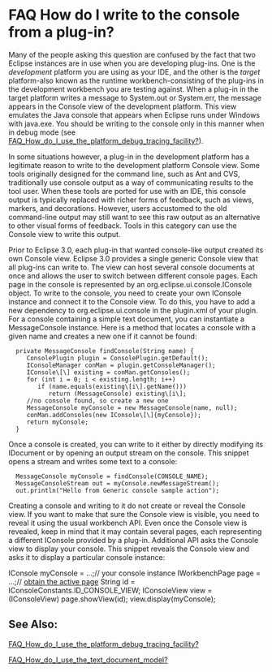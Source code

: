 

FAQ How do I write to the console from a plug-in?
=================================================

Many of the people asking this question are confused by the fact that two Eclipse instances are in use when you are developing plug-ins. One is the _development_ platform you are using as your IDE, and the other is the _target_ platform-also known as the runtime workbench-consisting of the plug-ins in the development workbench you are testing against. When a plug-in in the target platform writes a message to System.out or System.err, the message appears in the Console view of the development platform. This view emulates the Java console that appears when Eclipse runs under Windows with java.exe. You should be writing to the console only in this manner when in debug mode (see [FAQ\_How\_do\_I\_use\_the\_platform\_debug\_tracing_facility?](./FAQ_How_do_I_use_the_platform_debug_tracing_facility.md "FAQ How do I use the platform debug tracing facility?")).

  
In some situations however, a plug-in in the development platform has a legitimate reason to write to the development platform Console view. Some tools originally designed for the command line, such as Ant and CVS, traditionally use console output as a way of communicating results to the tool user. When these tools are ported for use with an IDE, this console output is typically replaced with richer forms of feedback, such as views, markers, and decorations. However, users accustomed to the old command-line output may still want to see this raw output as an alternative to other visual forms of feedback. Tools in this category can use the Console view to write this output.

  
Prior to Eclipse 3.0, each plug-in that wanted console-like output created its own Console view. Eclipse 3.0 provides a single generic Console view that all plug-ins can write to. The view can host several console documents at once and allows the user to switch between different console pages. Each page in the console is represented by an org.eclipse.ui.console.IConsole object. To write to the console, you need to create your own IConsole instance and connect it to the Console view. To do this, you have to add a new dependency to org.eclipse.ui.console in the plugin.xml of your plugin. For a console containing a simple text document, you can instantiate a MessageConsole instance. Here is a method that locates a console with a given name and creates a new one if it cannot be found:

      private MessageConsole findConsole(String name) {
         ConsolePlugin plugin = ConsolePlugin.getDefault();
         IConsoleManager conMan = plugin.getConsoleManager();
         IConsole\[\] existing = conMan.getConsoles();
         for (int i = 0; i < existing.length; i++)
            if (name.equals(existing\[i\].getName()))
               return (MessageConsole) existing\[i\];
         //no console found, so create a new one
         MessageConsole myConsole = new MessageConsole(name, null);
         conMan.addConsoles(new IConsole\[\]{myConsole});
         return myConsole;
      }

  
Once a console is created, you can write to it either by directly modifying its IDocument or by opening an output stream on the console. This snippet opens a stream and writes some text to a console:

      MessageConsole myConsole = findConsole(CONSOLE_NAME);
      MessageConsoleStream out = myConsole.newMessageStream();
      out.println("Hello from Generic console sample action");

  
Creating a console and writing to it do not create or reveal the Console view. If you want to make that sure the Console view is visible, you need to reveal it using the usual workbench API. Even once the Console view is revealed, keep in mind that it may contain several pages, each representing a different IConsole provided by a plug-in. Additional API asks the Console view to display your console. This snippet reveals the Console view and asks it to display a particular console instance:

   IConsole myConsole = ...;// your console instance
   IWorkbenchPage page = ...;// [obtain the active page](./FAQ_How_do_I_find_the_active_workbench_page.md "FAQ How do I find the active workbench page?")
   String id = IConsoleConstants.ID\_CONSOLE\_VIEW;
   IConsoleView view = (IConsoleView) page.showView(id);
   view.display(myConsole);

  

See Also:
---------

[FAQ\_How\_do\_I\_use\_the\_platform\_debug\_tracing_facility?](./FAQ_How_do_I_use_the_platform_debug_tracing_facility.md "FAQ How do I use the platform debug tracing facility?")

[FAQ\_How\_do\_I\_use\_the\_text\_document\_model?](./FAQ_How_do_I_use_the_text_document_model.md "FAQ How do I use the text document model?")

